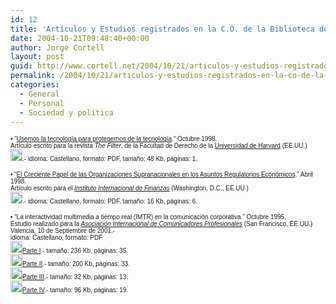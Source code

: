 ```yaml
---
id: 12
title: 'Artí­culos y Estudios registrados en la C.O. de la Biblioteca del Congreso de los EE.UU.'
date: 2004-10-21T09:48:40+00:00
author: Jorge Cortell
layout: post
guid: http://www.cortell.net/2004/10/21/articulos-y-estudios-registrados-en-la-co-de-la-biblioteca-del-congreso-de-los-eeuu/
permalink: /2004/10/21/articulos-y-estudios-registrados-en-la-co-de-la-biblioteca-del-congreso-de-los-eeuu/
categories:
  - General
  - Personal
  - Sociedad y polí­tica
---
```

<font face="Verdana, Arial, Helvetica, sans-serif" size="1">• “<a href="http://homepage.mac.com/jorgecortell/docs/usartec.pdf" target="_blank">Usemos la tecnología para protegernos de la tecnología</a>.” Octubre 1998.<br /> Artículo escrito para la revista <i>The Filter</i>, de la Facultad de Derecho de la <a href="http://www.harvard.edu" target="_blank">Universidad de Harvard</a> (EE.UU.)<br /> <a href="http://homepage.mac.com/jorgecortell/docs/usartec.pdf" target="_blank"><img src="http://homepage.mac.com/jorgecortell/images/pdf.gif" width="19" height="19" border="0" /></a>.- idioma: Castellano, formato: PDF, tamaño: 48 Kb, páginas: 1.</p> 

<p>
  • “<a href="http://homepage.mac.com/jorgecortell/docs/supranat.pdf" target="_blank">El Creciente Papel de las Organizaciones Supranacionales en los Asuntos Regulatorios Económicos</a>.” Abril 1998.<br /> Artículo escrito para el <i><a href="http://www.iif.com/index.html" target="_blank">Instituto Internacional de Finanzas</a></i> (Washington, D.C., EE.UU.)<br /> <a href="http://homepage.mac.com/jorgecortell/docs/supranat.pdf" target="_blank"><img src="http://homepage.mac.com/jorgecortell/images/pdf.gif" width="19" height="19" border="0" /></a>.- idioma: Castellano, formato: PDF, tamaño: 16 Kb, páginas: 6.
</p>

<p>
  • “La interactividad multimedia a tiempo real (IMTR) en la comunicación corporativa.” Octubre 1995.<br /> Estudio realizado para la<i> <a href="http://www.iabc.com" target="_blank">Asociación Internacional de Comunicadores Profesionales</a></i> (San Francisco, EE.UU.) Valencia, 10 de Septiembre de 2001.-<br /> idioma: Castellano, formato: PDF<br /> <a href="http://homepage.mac.com/jorgecortell/docs/StCapI.pdf" target="_blank"><img src="http://homepage.mac.com/jorgecortell/images/pdf.gif" width="19" height="19" border="0" />Parte I</a>.- tamaño: 236 Kb, páginas: 35.<br /> <a href="http://homepage.mac.com/jorgecortell/docs/StCapII.pdf" target="_blank"><img src="http://homepage.mac.com/jorgecortell/images/pdf.gif" width="19" height="19" border="0" />Parte II</a>.- tamaño: 200 Kb, páginas: 33.<br /> <a href="http://homepage.mac.com/jorgecortell/docs/StCapIII.pdf" target="_blank"><img src="http://homepage.mac.com/jorgecortell/images/pdf.gif" width="19" height="19" border="0" />Parte III</a>.- tamaño: 32 Kb, páginas: 13.<br /> <a href="http://homepage.mac.com/jorgecortell/docs/StCapIV.pdf" target="_blank"><img src="http://homepage.mac.com/jorgecortell/images/pdf.gif" width="19" height="19" border="0" />Parte IV</a>.- tamaño: 96 Kb, páginas: 19. </font>
</p>

